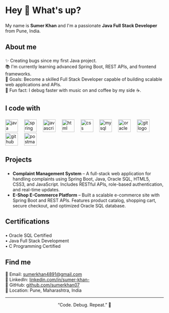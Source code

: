 <h1 align="left">Hey 👋 What's up?</h1>

###

<p align="left">My name is <strong>Sumer Khan</strong> and I'm a passionate <strong>Java Full Stack Developer</strong> from Pune, India.</p>

###

<h2 align="left">About me</h2>

###

<p align="left">
✨ Creating bugs since my first Java project.<br>
📚 I'm currently learning advanced Spring Boot, REST APIs, and frontend frameworks.<br>
🎯 Goals: Become a skilled Full Stack Developer capable of building scalable web applications and APIs.<br>
🎲 Fun fact: I debug faster with music on and coffee by my side ☕.
</p>

###

<h2 align="left">I code with</h2>

###

<div align="left">
  <img src="https://cdn.jsdelivr.net/gh/devicons/devicon/icons/java/java-original.svg" height="40" alt="java logo" />
  <img width="12" />
  <img src="https://cdn.jsdelivr.net/gh/devicons/devicon/icons/spring/spring-original.svg" height="40" alt="spring logo" />
  <img width="12" />
  <img src="https://cdn.jsdelivr.net/gh/devicons/devicon/icons/javascript/javascript-original.svg" height="40" alt="javascript logo" />
  <img width="12" />
  <img src="https://cdn.jsdelivr.net/gh/devicons/devicon/icons/html5/html5-original.svg" height="40" alt="html logo" />
  <img width="12" />
  <img src="https://cdn.jsdelivr.net/gh/devicons/devicon/icons/css3/css3-original.svg" height="40" alt="css logo" />
  <img width="12" />
  <img src="https://cdn.jsdelivr.net/gh/devicons/devicon/icons/mysql/mysql-original.svg" height="40" alt="mysql logo" />
  <img width="12" />
  <img src="https://cdn.jsdelivr.net/gh/devicons/devicon/icons/oracle/oracle-original.svg" height="40" alt="oracle logo" />
  <img width="12" />
  <img src="https://cdn.jsdelivr.net/gh/devicons/devicon/icons/git/git-original.svg" height="40" alt="git logo" />
  <img width="12" />
  <img src="https://cdn.jsdelivr.net/gh/devicons/devicon/icons/github/github-original.svg" height="40" alt="github logo" />
  <img width="12" />
  <img src="https://cdn.jsdelivr.net/gh/devicons/devicon/icons/postman/postman-original.svg" height="40" alt="postman logo" />
</div>

###

<h2 align="left">Projects</h2>

###

<ul align="left">
  <li><strong>Complaint Management System</strong> – A full-stack web application for handling complaints using Spring Boot, Java, Oracle SQL, HTML5, CSS3, and JavaScript. Includes RESTful APIs, role-based authentication, and real-time updates.</li>
  <li><strong>E-Shop E-Commerce Platform</strong> – Built a scalable e-commerce site with Spring Boot and REST APIs. Features product catalog, shopping cart, secure checkout, and optimized Oracle SQL database.</li>
</ul>

###

<h2 align="left">Certifications</h2>

###

<p align="left">
  • Oracle SQL Certified<br>
  • Java Full Stack Development<br>
  • C Programming Certified
</p>

###

<h2 align="left">Find me</h2>

<p align="left">
  📧 Email: <a href="mailto:sumerkhan4891@gmail.com">sumerkhan4891@gmail.com</a><br>
  💼 LinkedIn: <a href="https://www.linkedin.com/in/sumer-khan9">linkedin.com/in/sumer-khan-</a><br>
  🔗 GitHub: <a href="https://github.com/sumerkhan07">github.com/sumerkhan07</a><br>
  📍 Location: Pune, Maharashtra, India
</p>

---

<p align="center">“Code. Debug. Repeat.” 🚀</p>
